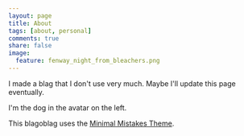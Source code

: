 ```yaml
---
layout: page
title: About
tags: [about, personal]
comments: true
share: false
image:
  feature: fenway_night_from_bleachers.png
---
```


I made a blag that I don't use very much. Maybe I'll update this page eventually.

I'm the dog in the avatar on the left.

This blagoblag uses the [Minimal Mistakes Theme](http://mmistakes.github.io/minimal-mistakes).